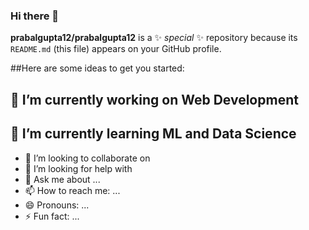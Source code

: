 ### Hi there 👋


**prabalgupta12/prabalgupta12** is a ✨ _special_ ✨ repository because its `README.md` (this file) appears on your GitHub profile.

##Here are some ideas to get you started:

## 🔭 I’m currently working on Web Development
## 🌱 I’m currently learning ML and Data Science 
- 👯 I’m looking to collaborate on 
- 🤔 I’m looking for help with 
- 💬 Ask me about ...
- 📫 How to reach me: ...
- 😄 Pronouns: ...
- ⚡ Fun fact: ...

